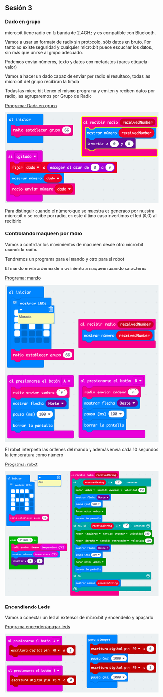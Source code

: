 ## Sesión 3

### Dado en grupo

micro:bit tiene radio en la banda de 2.4GHz y es compatible con Bluetooth.

Vamos a usar un formato de radio sin protocolo, sólo datos en bruto. Por tanto no existe seguridad y cualquier micro:bit puede escuchar los datos., sin más que unirse al grupo adecuado.

Podemos enviar números, texto y datos con metadatos (pares etiqueta-valor)

Vamos a hacer un dado capaz de enviar por radio el resultado, todas las micro:bit del grupo recibirán la tirada

Todas las micro:bit tienen el mismo programa y emiten y reciben datos por radio, las agruparemos por Grupo de Radio

[Programa: Dado en grupo](https://makecode.microbit.org/S71311-82136-31460-48895)

![](https://raw.githubusercontent.com/javacasm/RoboticaII-24/main/images/programa-dado-radio-grupo.png)

Para distinguir cuando el número que se muestra es generado por nuestra micro:bit o se recibe por radio, en este último caso invertimos el led (0,0) al recibirlo

### Controlando maqueen por radio

Vamos a controlar los movimientos de maqueen desde otro micro:bit usando la radio.

Tendremos un programa para el mando y otro para el robot

El mando envía órdenes de movimiento a maqueen usando caracteres

[Programa: mando](https://makecode.microbit.org/S27016-73784-00051-43236)

![](https://raw.githubusercontent.com/javacasm/RoboticaII-24/main/images/programa-mando-maqueen-radio.png)

El robot interpreta las órdenes del mando y además envía cada 10 segundos la temperatura como número

[Programa: robot](https://makecode.microbit.org/S90780-51307-28615-38611)

![](https://raw.githubusercontent.com/javacasm/RoboticaII-24/main/images/programa-robot-maqueen-radio.png)

### Encendiendo Leds

Vamos a conectar un led al extensor de micro:bit y encenderlo y apagarlo

[Programa encender/apagar leds](https://makecode.microbit.org/S86602-73088-31538-43784)

![](https://raw.githubusercontent.com/javacasm/RoboticaII-24/main/images/programa-encender-led.png)
